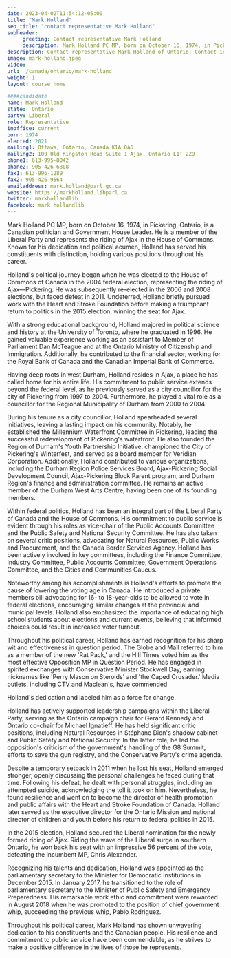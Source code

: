 ```yaml
---
date: 2023-04-02T11:54:12-05:00
title: "Mark Holland"
seo_title: "contact representative Mark Holland"
subheader:
     greeting: Contact representative Mark Holland
     description: Mark Holland PC MP, born on October 16, 1974, in Pickering, Ontario, is a Canadian politician and Government House Leader.
description: Contact representative Mark Holland of Ontario. Contact information for Mark Holland includes email address, phone number, and mailing address.
image: mark-holland.jpeg
video:
url:  /canada/ontario/mark-holland
weight: 1
layout: course_home

####candidate
name: Mark Holland
state:	Ontario
party: Liberal
role: Representative
inoffice: current
born: 1974
elected: 2021
mailing1: Ottawa, Ontario, Canada K1A 0A6
mailing2: 100 Old Kingston Road Suite 1 Ajax, Ontario L1T 2Z9
phone1: 613-995-8042
phone2: 905-426-6808
fax1: 613-996-1289
fax2: 905-426-9564
emailaddress: mark.holland@parl.gc.ca
website: https://markholland.libparl.ca
twitter: markhollandlib
facebook: mark.hollandlib
---
```


Mark Holland PC MP, born on October 16, 1974, in Pickering, Ontario, is a Canadian politician and Government House Leader. He is a member of the Liberal Party and represents the riding of Ajax in the House of Commons. Known for his dedication and political acumen, Holland has served his constituents with distinction, holding various positions throughout his career.

Holland's political journey began when he was elected to the House of Commons of Canada in the 2004 federal election, representing the riding of Ajax—Pickering. He was subsequently re-elected in the 2006 and 2008 elections, but faced defeat in 2011. Undeterred, Holland briefly pursued work with the Heart and Stroke Foundation before making a triumphant return to politics in the 2015 election, winning the seat for Ajax.

With a strong educational background, Holland majored in political science and history at the University of Toronto, where he graduated in 1996. He gained valuable experience working as an assistant to Member of Parliament Dan McTeague and at the Ontario Ministry of Citizenship and Immigration. Additionally, he contributed to the financial sector, working for the Royal Bank of Canada and the Canadian Imperial Bank of Commerce.

Having deep roots in west Durham, Holland resides in Ajax, a place he has called home for his entire life. His commitment to public service extends beyond the federal level, as he previously served as a city councillor for the city of Pickering from 1997 to 2004. Furthermore, he played a vital role as a councillor for the Regional Municipality of Durham from 2000 to 2004.

During his tenure as a city councillor, Holland spearheaded several initiatives, leaving a lasting impact on his community. Notably, he established the Millennium Waterfront Committee in Pickering, leading the successful redevelopment of Pickering's waterfront. He also founded the Region of Durham's Youth Partnership Initiative, championed the City of Pickering's Winterfest, and served as a board member for Veridian Corporation. Additionally, Holland contributed to various organizations, including the Durham Region Police Services Board, Ajax-Pickering Social Development Council, Ajax-Pickering Block Parent program, and Durham Region's finance and administration committee. He remains an active member of the Durham West Arts Centre, having been one of its founding members.

Within federal politics, Holland has been an integral part of the Liberal Party of Canada and the House of Commons. His commitment to public service is evident through his roles as vice-chair of the Public Accounts Committee and the Public Safety and National Security Committee. He has also taken on several critic positions, advocating for Natural Resources, Public Works and Procurement, and the Canada Border Services Agency. Holland has been actively involved in key committees, including the Finance Committee, Industry Committee, Public Accounts Committee, Government Operations Committee, and the Cities and Communities Caucus.

Noteworthy among his accomplishments is Holland's efforts to promote the cause of lowering the voting age in Canada. He introduced a private members bill advocating for 16- to 18-year-olds to be allowed to vote in federal elections, encouraging similar changes at the provincial and municipal levels. Holland also emphasized the importance of educating high school students about elections and current events, believing that informed choices could result in increased voter turnout.

Throughout his political career, Holland has earned recognition for his sharp wit and effectiveness in question period. The Globe and Mail referred to him as a member of the new 'Rat Pack,' and the Hill Times voted him as the most effective Opposition MP in Question Period. He has engaged in spirited exchanges with Conservative Minister Stockwell Day, earning nicknames like 'Perry Mason on Steroids' and 'the Caped Crusader.' Media outlets, including CTV and Maclean's, have commended

 Holland's dedication and labeled him as a force for change.

Holland has actively supported leadership campaigns within the Liberal Party, serving as the Ontario campaign chair for Gerard Kennedy and Ontario co-chair for Michael Ignatieff. He has held significant critic positions, including Natural Resources in Stéphane Dion's shadow cabinet and Public Safety and National Security. In the latter role, he led the opposition's criticism of the government's handling of the G8 Summit, efforts to save the gun registry, and the Conservative Party's crime agenda.

Despite a temporary setback in 2011 when he lost his seat, Holland emerged stronger, openly discussing the personal challenges he faced during that time. Following his defeat, he dealt with personal struggles, including an attempted suicide, acknowledging the toll it took on him. Nevertheless, he found resilience and went on to become the director of health promotion and public affairs with the Heart and Stroke Foundation of Canada. Holland later served as the executive director for the Ontario Mission and national director of children and youth before his return to federal politics in 2015.

In the 2015 election, Holland secured the Liberal nomination for the newly formed riding of Ajax. Riding the wave of the Liberal surge in southern Ontario, he won back his seat with an impressive 56 percent of the vote, defeating the incumbent MP, Chris Alexander.

Recognizing his talents and dedication, Holland was appointed as the parliamentary secretary to the Minister for Democratic Institutions in December 2015. In January 2017, he transitioned to the role of parliamentary secretary to the Minister of Public Safety and Emergency Preparedness. His remarkable work ethic and commitment were rewarded in August 2018 when he was promoted to the position of chief government whip, succeeding the previous whip, Pablo Rodriguez.

Throughout his political career, Mark Holland has shown unwavering dedication to his constituents and the Canadian people. His resilience and commitment to public service have been commendable, as he strives to make a positive difference in the lives of those he represents.

